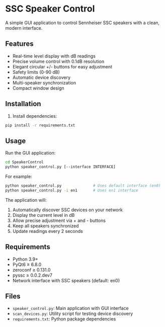 # SSC Speaker Control

A simple GUI application to control Sennheiser SSC speakers with a clean, modern interface.

## Features

- Real-time level display with dB readings
- Precise volume control with 0.1dB resolution
- Elegant circular +/- buttons for easy adjustment
- Safety limits (0-90 dB)
- Automatic device discovery
- Multi-speaker synchronization
- Compact window design

## Installation

1. Install dependencies:
```bash
pip install -r requirements.txt
```

## Usage

Run the GUI application:
```bash
cd SpeakerControl
python speaker_control.py [--interface INTERFACE]
```

For example:
```bash
python speaker_control.py              # Uses default interface (en0)
python speaker_control.py -i en1       # Uses en1 interface
```

The application will:
1. Automatically discover SSC devices on your network
2. Display the current level in dB
3. Allow precise adjustment via + and - buttons
4. Keep all speakers synchronized
5. Update readings every 2 seconds

## Requirements

- Python 3.9+
- PyQt6 ≥ 6.8.0
- zeroconf ≥ 0.131.0
- pyssc ≥ 0.0.2.dev7
- Network interface with SSC speakers (default: en0)

## Files

- `speaker_control.py`: Main application with GUI interface
- `scan_devices.py`: Utility script for testing device discovery
- `requirements.txt`: Python package dependencies

